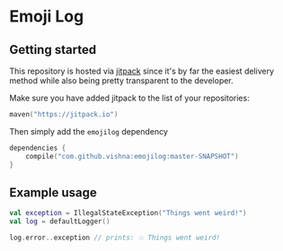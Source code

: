 # Emoji Log

## Getting started

This repository is hosted via [jitpack](https://jitpack.io/) since it's by far the easiest delivery method while also being pretty transparent to the developer.

Make sure you have added jitpack to the list of your repositories:

```kotlin
maven("https://jitpack.io")
```

Then simply add the `emojilog` dependency

```kotlin
dependencies {
    compile("com.github.vishna:emojilog:master-SNAPSHOT")
}
```

## Example usage


```kotlin
val exception = IllegalStateException("Things went weird!")
val log = defaultLogger()

log.error..exception // prints: 💥 Things went weird!
```